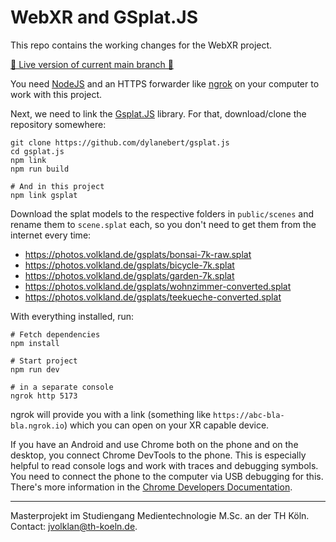 # WebXR and GSplat.JS

This repo contains the working changes for the WebXR project.

[🚀 Live version of current main branch 🚀](https://jeyemwey.github.io/webxr-gsplats/)

You need [NodeJS](https://nodejs.org/en) and an HTTPS forwarder like [ngrok](https://ngrok.com/docs/getting-started/) on your computer to work with this project.

Next, we need to link the [Gsplat.JS](https://github.com/dylanebert/gsplat.js/) library. For that, download/clone the repository somewhere:

```shell
git clone https://github.com/dylanebert/gsplat.js
cd gsplat.js
npm link
npm run build

# And in this project
npm link gsplat
```

Download the splat models to the respective folders in `public/scenes` and rename them to `scene.splat` each, so you don't need to get them from the internet every time:

* https://photos.volkland.de/gsplats/bonsai-7k-raw.splat
* https://photos.volkland.de/gsplats/bicycle-7k.splat
* https://photos.volkland.de/gsplats/garden-7k.splat
* https://photos.volkland.de/gsplats/wohnzimmer-converted.splat
* https://photos.volkland.de/gsplats/teekueche-converted.splat

With everything installed, run:

```shell
# Fetch dependencies
npm install

# Start project
npm run dev

# in a separate console
ngrok http 5173
```

ngrok will provide you with a link (something like `https://abc-bla-bla.ngrok.io`) which you can open on your XR capable device.

If you have an Android and use Chrome both on the phone and on the desktop, you connect Chrome DevTools to the phone.
This is especially helpful to read console logs and work with traces and debugging symbols.
You need to connect the phone to the computer via USB debugging for this.
There's more information in the [Chrome Developers Documentation](https://developer.chrome.com/docs/devtools/remote-debugging/).


---
Masterprojekt im Studiengang Medientechnologie M.Sc. an der TH K&ouml;ln. Contact: <jvolklan@th-koeln.de>.